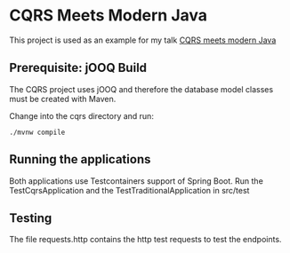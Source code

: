 # CQRS Meets Modern Java

This project is used as an example for my
talk [CQRS meets modern Java](https://speakerdeck.com/simas/cqrs-meets-modern-java)

## Prerequisite: jOOQ Build

The CQRS project uses jOOQ and therefore the database model classes must be created with Maven.

Change into the cqrs directory and run:

    ./mvnw compile

## Running the applications

Both applications use Testcontainers support of Spring Boot. Run the TestCqrsApplication and the
TestTraditionalApplication in src/test

## Testing

The file requests.http contains the http test requests to test the endpoints.